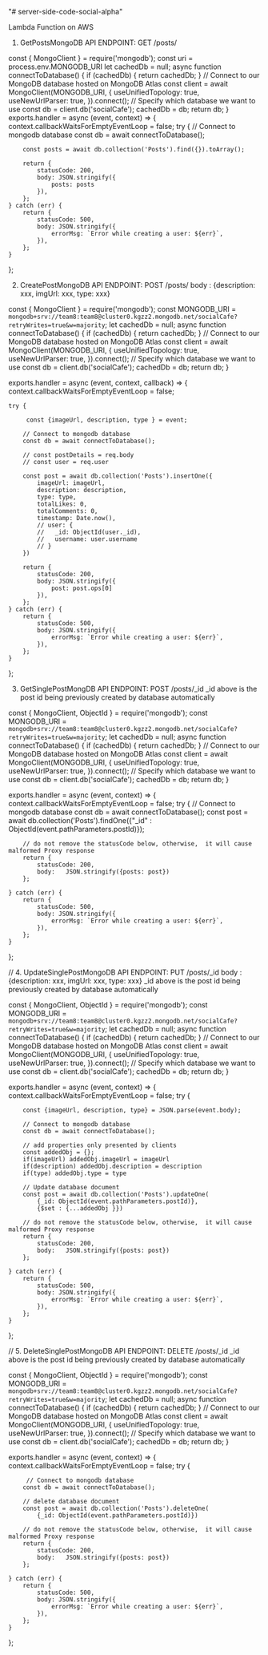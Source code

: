 "# server-side-code-social-alpha" 


Lambda Function on AWS 

1) GetPostsMongoDB
API ENDPOINT: GET  /posts/

const { MongoClient } = require('mongodb');
const uri = process.env.MONGODB_URI
let cachedDb = null;
async function connectToDatabase() {
    if (cachedDb) {
        return cachedDb;
    }
    // Connect to our MongoDB database hosted on MongoDB Atlas
    const client = await MongoClient(MONGODB_URI, {
        useUnifiedTopology: true,
        useNewUrlParser: true,
    }).connect();
    // Specify which database we want to use
    const db = client.db('socialCafe');
    cachedDb = db;
    return db;
}
exports.handler = async (event, context) => {
    context.callbackWaitsForEmptyEventLoop = false;
    try {
        // Connect to mongodb database
        const db = await connectToDatabase();
        
        const posts = await db.collection('Posts').find({}).toArray();
        
        return {
            statusCode: 200,
            body: JSON.stringify({
                posts: posts
            }),
        };
    } catch (err) {
        return {
            statusCode: 500,
            body: JSON.stringify({
                errorMsg: `Error while creating a user: ${err}`,
            }),
        };
    }
};



2)  CreatePostMongoDB
API ENDPOINT: POST  /posts/
             body : {description: xxx, imgUrl: xxx, type: xxx}


const { MongoClient } = require('mongodb');
const MONGODB_URI = `mongodb+srv://team8:team8@cluster0.kgzz2.mongodb.net/socialCafe?retryWrites=true&w=majority`;
let cachedDb = null;
async function connectToDatabase() {
    if (cachedDb) {
        return cachedDb;
    }
    // Connect to our MongoDB database hosted on MongoDB Atlas
    const client = await MongoClient(MONGODB_URI, {
        useUnifiedTopology: true,
        useNewUrlParser: true,
    }).connect();
    // Specify which database we want to use
    const db = client.db('socialCafe');
    cachedDb = db;
    return db;
}

exports.handler = async (event, context, callback) => {
    context.callbackWaitsForEmptyEventLoop = false;
        
    try {
        
         const {imageUrl, description, type } = event;
        
        // Connect to mongodb database
        const db = await connectToDatabase();
      
        // const postDetails = req.body
        // const user = req.user
        
        const post = await db.collection('Posts').insertOne({
            imageUrl: imageUrl,
            description: description,
            type: type,
            totalLikes: 0,
            totalComments: 0,
            timestamp: Date.now(),
            // user: { 
            //   _id: ObjectId(user._id),       
            //   username: user.username 
            // }
        })
        
        return {
            statusCode: 200,
            body: JSON.stringify({
                post: post.ops[0]
            }),
        };
    } catch (err) {
        return {
            statusCode: 500,
            body: JSON.stringify({
                errorMsg: `Error while creating a user: ${err}`,
            }),
        };
    }
};


3) GetSinglePostMongDB 
 API ENDPOINT: POST  /posts/_id
_id above is the post id being previously created by database automatically

const { MongoClient, ObjectId } = require('mongodb');
const MONGODB_URI = `mongodb+srv://team8:team8@cluster0.kgzz2.mongodb.net/socialCafe?retryWrites=true&w=majority`;
let cachedDb = null;
async function connectToDatabase() {
    if (cachedDb) {
        return cachedDb;
    }
    // Connect to our MongoDB database hosted on MongoDB Atlas
    const client = await MongoClient(MONGODB_URI, {
        useUnifiedTopology: true,
        useNewUrlParser: true,
    }).connect();
    // Specify which database we want to use
    const db = client.db('socialCafe');
    cachedDb = db;
    return db;
}

exports.handler = async (event, context) => {
    context.callbackWaitsForEmptyEventLoop = false;
    try {
        // Connect to mongodb database
        const db = await connectToDatabase();
        const post = await db.collection('Posts').findOne({"_id" : ObjectId(event.pathParameters.postId)});
        
        // do not remove the statusCode below, otherwise,  it will cause malformed Proxy response
        return {
            statusCode: 200,
            body:   JSON.stringify({posts: post})
        };
        
    } catch (err) {
        return {
            statusCode: 500,
            body: JSON.stringify({
                errorMsg: `Error while creating a user: ${err}`,
            }),
        };
    }
};

// 4. UpdateSinglePostMongoDB
API ENDPOINT: PUT  /posts/_id
             body : {description: xxx, imgUrl: xxx, type: xxx}
_id above is the post id being previously created by database automatically             

const { MongoClient, ObjectId } = require('mongodb');
const MONGODB_URI = `mongodb+srv://team8:team8@cluster0.kgzz2.mongodb.net/socialCafe?retryWrites=true&w=majority`;
let cachedDb = null;
async function connectToDatabase() {
    if (cachedDb) {
        return cachedDb;
    }
    // Connect to our MongoDB database hosted on MongoDB Atlas
    const client = await MongoClient(MONGODB_URI, {
        useUnifiedTopology: true,
        useNewUrlParser: true,
    }).connect();
    // Specify which database we want to use
    const db = client.db('socialCafe');
    cachedDb = db;
    return db;
}

exports.handler = async (event, context) => {
    context.callbackWaitsForEmptyEventLoop = false;
    try {
        
        const {imageUrl, description, type} = JSON.parse(event.body);
                
        // Connect to mongodb database
        const db = await connectToDatabase();
        
        // add properties only presented by clients
        const addedObj = {};
        if(imageUrl) addedObj.imageUrl = imageUrl
        if(description) addedObj.description = description
        if(type) addedObj.type = type

        // Update database document
        const post = await db.collection('Posts').updateOne(
            {_id: ObjectId(event.pathParameters.postId)}, 
            {$set : {...addedObj }})

        // do not remove the statusCode below, otherwise,  it will cause malformed Proxy response
        return {
            statusCode: 200,
            body:   JSON.stringify({posts: post})
        };
        
    } catch (err) {
        return {
            statusCode: 500,
            body: JSON.stringify({
                errorMsg: `Error while creating a user: ${err}`,
            }),
        };
    }
};

// 5. DeleteSinglePostMongoDB
API ENDPOINT: DELETE  /posts/_id
_id above is the post id being previously created by database automatically

const { MongoClient, ObjectId } = require('mongodb');
const MONGODB_URI = `mongodb+srv://team8:team8@cluster0.kgzz2.mongodb.net/socialCafe?retryWrites=true&w=majority`;
let cachedDb = null;
async function connectToDatabase() {
    if (cachedDb) {
        return cachedDb;
    }
    // Connect to our MongoDB database hosted on MongoDB Atlas
    const client = await MongoClient(MONGODB_URI, {
        useUnifiedTopology: true,
        useNewUrlParser: true,
    }).connect();
    // Specify which database we want to use
    const db = client.db('socialCafe');
    cachedDb = db;
    return db;
}

exports.handler = async (event, context) => {
    context.callbackWaitsForEmptyEventLoop = false;
    try {
        
         // Connect to mongodb database
        const db = await connectToDatabase();
        
        // delete database document
        const post = await db.collection('Posts').deleteOne(
            {_id: ObjectId(event.pathParameters.postId)})

        // do not remove the statusCode below, otherwise,  it will cause malformed Proxy response
        return {
            statusCode: 200,
            body:   JSON.stringify({posts: post})
        };
        
    } catch (err) {
        return {
            statusCode: 500,
            body: JSON.stringify({
                errorMsg: `Error while creating a user: ${err}`,
            }),
        };
    }
};


